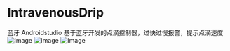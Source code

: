 # IntravenousDrip
蓝牙 Androidstudio 
基于蓝牙开发的点滴控制器，过快过慢报警，提示点滴速度
![Image](https://github.com/hcj5206/IntravenousDrip/blob/master/pic/3.jpg)
![Image](https://github.com/hcj5206/IntravenousDrip/blob/master/pic/2.png)
![Image](https://github.com/hcj5206/IntravenousDrip/blob/master/pic/1.jpg)

